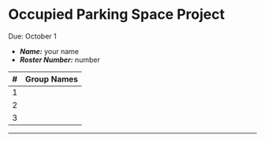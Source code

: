 Occupied Parking Space Project
==============================
Due: October 1

- ***Name:*** your name
- ***Roster Number:*** number

|   #   |Group Names |
|:----:|:------------------|
|    1 |                   |
|    2 |                   |
|    3 |                   |

----
